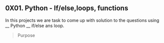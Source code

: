 ## 0X01. Python - If/else,loops, functions

In this projects we are task to come up with solution to the questions using __ Python __ if/else ans loop. 
> Purpose


